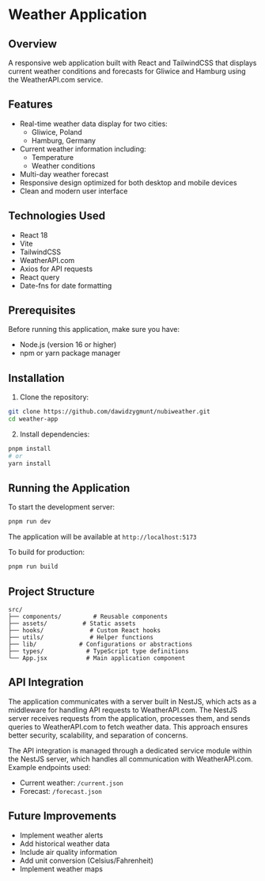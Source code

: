 # Weather Application

## Overview

A responsive web application built with React and TailwindCSS that displays current weather conditions and forecasts for Gliwice and Hamburg using the WeatherAPI.com service.

## Features

- Real-time weather data display for two cities:
  - Gliwice, Poland
  - Hamburg, Germany
- Current weather information including:
  - Temperature
  - Weather conditions
- Multi-day weather forecast
- Responsive design optimized for both desktop and mobile devices
- Clean and modern user interface

## Technologies Used

- React 18
- Vite
- TailwindCSS
- WeatherAPI.com
- Axios for API requests
- React query
- Date-fns for date formatting

## Prerequisites

Before running this application, make sure you have:

- Node.js (version 16 or higher)
- npm or yarn package manager

## Installation

1. Clone the repository:

```bash
git clone https://github.com/dawidzygmunt/nubiweather.git
cd weather-app
```

2. Install dependencies:

```bash
pnpm install
# or
yarn install
```

## Running the Application

To start the development server:

```bash
pnpm run dev
```

The application will be available at `http://localhost:5173`

To build for production:

```bash
pnpm run build
```

## Project Structure

```
src/
├── components/         # Reusable components
├── assets/          # Static assets
├── hooks/             # Custom React hooks
├── utils/             # Helper functions
├── lib/            # Configurations or abstractions
├── types/            # TypeScript type definitions
└── App.jsx           # Main application component
```

## API Integration

The application communicates with a server built in NestJS, which acts as a middleware for handling API requests to WeatherAPI.com. The NestJS server receives requests from the application, processes them, and sends queries to WeatherAPI.com to fetch weather data. This approach ensures better security, scalability, and separation of concerns.

The API integration is managed through a dedicated service module within the NestJS server, which handles all communication with WeatherAPI.com. Example endpoints used:

- Current weather: `/current.json`
- Forecast: `/forecast.json`

## Future Improvements

- Implement weather alerts
- Add historical weather data
- Include air quality information
- Add unit conversion (Celsius/Fahrenheit)
- Implement weather maps
